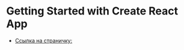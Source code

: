 # Getting Started with Create React App
* [Ссылка на страничку:  ](https://artur766.github.io/posts-about-js/)
